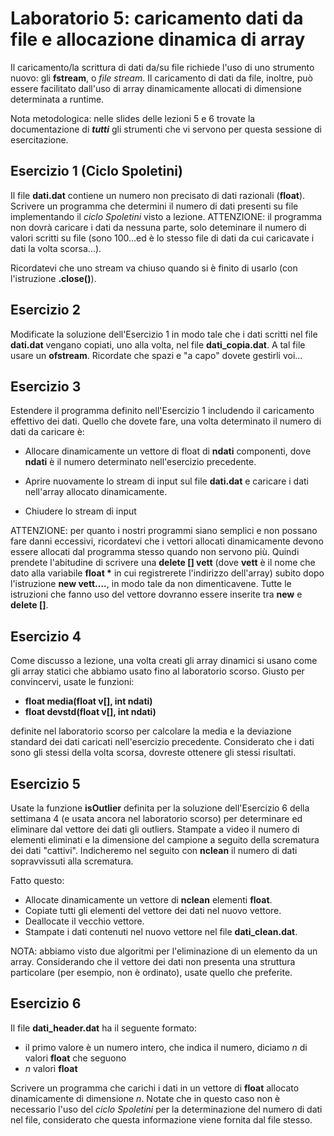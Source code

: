 # Laboratorio 5: caricamento dati da file e allocazione dinamica di array

Il caricamento/la scrittura di dati da/su file richiede l'uso di uno strumento nuovo: gli __fstream__, o _file stream_. Il caricamento di dati da file, inoltre, può essere facilitato dall'uso di array dinamicamente allocati di dimensione determinata a runtime.

Nota metodologica: nelle slides delle lezioni 5 e 6 trovate la documentazione di ___tutti___ gli strumenti che vi servono per questa sessione di esercitazione.


## Esercizio 1 (Ciclo Spoletini)

Il file __dati.dat__ contiene un numero non precisato di dati razionali (__float__). Scrivere un programma che determini il numero di dati presenti su file implementando il _ciclo Spoletini_ visto a lezione. ATTENZIONE: il programma non dovrà caricare i dati da nessuna parte, solo deteminare il numero di valori scritti su file (sono 100...ed è lo stesso file di dati da cui caricavate i dati la volta scorsa...).

Ricordatevi che uno stream va chiuso quando si è finito di usarlo (con l'istruzione __.close()__).

## Esercizio 2
Modificate la soluzione dell'Esercizio 1 in modo tale che i dati scritti nel file __dati.dat__ vengano copiati, uno alla volta, nel file __dati_copia.dat__. A tal file usare un __ofstream__. Ricordate che spazi e "a capo" dovete gestirli voi...


## Esercizio 3

Estendere il programma definito nell'Esercizio 1 includendo il caricamento effettivo dei dati. Quello che dovete fare, una volta determinato il numero di dati da caricare è:

- Allocare dinamicamente un vettore di float di __ndati__ componenti, dove __ndati__ è il numero determinato nell'esercizio precedente.

- Aprire nuovamente lo stream di input sul file __dati.dat__ e caricare i dati nell'array allocato dinamicamente.

- Chiudere lo stream di input

ATTENZIONE: per quanto i nostri programmi siano semplici e non possano fare danni eccessivi, ricordatevi che i vettori allocati dinamicamente devono essere allocati dal programma stesso quando non servono più. Quindi prendete l'abitudine di scrivere una __delete [] vett__ (dove __vett__ è il nome che  dato alla variabile __float *__ in cui registrerete l'indirizzo dell'array) subito dopo l'istruzione __new vett....__, in modo tale da non dimenticavene. Tutte le istruzioni che fanno uso del vettore dovranno essere inserite tra  __new__ e  __delete []__.

## Esercizio 4

Come discusso a lezione, una volta creati gli array dinamici si usano come gli array statici che abbiamo usato fino al laboratorio scorso. Giusto per convincervi, usate le funzioni:

- __float media(float v[], int ndati)__
- __float devstd(float v[], int ndati)__

definite nel laboratorio scorso per calcolare la media e la deviazione standard dei dati caricati nell'esercizio precedente. Considerato che i dati sono gli stessi della volta scorsa, dovreste ottenere gli stessi risultati.

## Esercizio 5

Usate la funzione __isOutlier__ definita per la soluzione dell'Esercizio 6 della settimana 4 (e usata ancora nel laboratorio scorso) per determinare ed eliminare dal vettore dei dati gli outliers. Stampate a video il numero di elementi eliminati e la dimensione del campione a seguito della scrematura dei dati "cattivi". Indicheremo nel seguito con __nclean__ il numero di dati sopravvissuti alla scrematura.

Fatto questo:

- Allocate dinamicamente un vettore di __nclean__ elementi __float__.
- Copiate tutti gli elementi del vettore dei dati nel nuovo vettore.
- Deallocate il vecchio vettore.
- Stampate i dati contenuti nel nuovo vettore nel file __dati_clean.dat__.

NOTA: abbiamo visto due algoritmi per l'eliminazione di un elemento da un array. Considerando che il vettore dei dati non presenta una struttura particolare (per esempio, non è ordinato), usate quello che preferite.

## Esercizio 6

Il file __dati_header.dat__ ha il seguente formato:

- il primo valore è un numero intero, che indica il numero, diciamo _n_ di valori __float__ che seguono
- _n_ valori __float__

Scrivere un programma che carichi i dati in un vettore di __float__ allocato dinamicamente di dimensione _n_. Notate che in questo caso non è necessario l'uso del _ciclo Spoletini_ per la determinazione del numero di dati nel file, considerato che questa informazione viene fornita dal file stesso. 